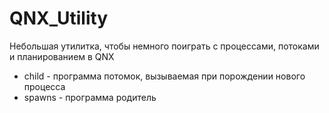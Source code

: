 # QNX_Utility
Небольшая утилитка, чтобы немного поиграть с процессами, потоками и планированием в QNX
- сhild - программа потомок, вызываемая при порождении нового процесса
- spawns -  программа родитель
